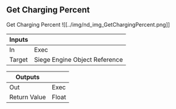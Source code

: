 ## Get Charging Percent
Get Charging Percent
![[../img/nd_img_GetChargingPercent.png]]

|Inputs||
|--|--|
| In | Exec |
| Target | Siege Engine Object Reference |

|Outputs||
|--|--|
| Out | Exec |
| Return Value | Float |
